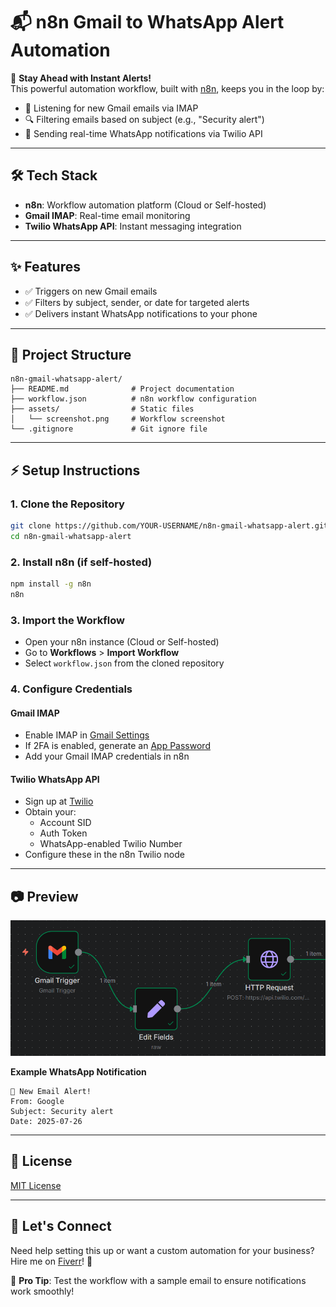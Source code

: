 # 📬 n8n Gmail to WhatsApp Alert Automation

🚀 **Stay Ahead with Instant Alerts!**  
This powerful automation workflow, built with [n8n](https://n8n.io/), keeps you in the loop by:  
- 📧 Listening for new Gmail emails via IMAP  
- 🔍 Filtering emails based on subject (e.g., "Security alert")  
- 💬 Sending real-time WhatsApp notifications via Twilio API  

---

## 🛠️ Tech Stack  
- **n8n**: Workflow automation platform (Cloud or Self-hosted)  
- **Gmail IMAP**: Real-time email monitoring  
- **Twilio WhatsApp API**: Instant messaging integration  

---

## ✨ Features  
- ✅ Triggers on new Gmail emails  
- ✅ Filters by subject, sender, or date for targeted alerts  
- ✅ Delivers instant WhatsApp notifications to your phone  

---

## 📂 Project Structure  

```plaintext
n8n-gmail-whatsapp-alert/
├── README.md              # Project documentation
├── workflow.json          # n8n workflow configuration
├── assets/                # Static files
│   └── screenshot.png     # Workflow screenshot
└── .gitignore             # Git ignore file
```

---

## ⚡ Setup Instructions  

### 1. Clone the Repository  
```bash  
git clone https://github.com/YOUR-USERNAME/n8n-gmail-whatsapp-alert.git  
cd n8n-gmail-whatsapp-alert  
```

### 2. Install n8n (if self-hosted)  
```bash  
npm install -g n8n  
n8n  
```

### 3. Import the Workflow  
- Open your n8n instance (Cloud or Self-hosted)  
- Go to **Workflows** > **Import Workflow**  
- Select `workflow.json` from the cloned repository  

### 4. Configure Credentials  

#### Gmail IMAP  
- Enable IMAP in [Gmail Settings](https://mail.google.com/mail/u/0/#settings)  
- If 2FA is enabled, generate an [App Password](https://myaccount.google.com/security)  
- Add your Gmail IMAP credentials in n8n  

#### Twilio WhatsApp API  
- Sign up at [Twilio](https://www.twilio.com/)  
- Obtain your:  
  - Account SID  
  - Auth Token  
  - WhatsApp-enabled Twilio Number  
- Configure these in the n8n Twilio node  

---

## 📷 Preview  
![Workflow Screenshot](./assets/screenshot.png)  

**Example WhatsApp Notification**  
```
📧 New Email Alert!  
From: Google  
Subject: Security alert  
Date: 2025-07-26  
```

---

## 📄 License  
[MIT License](https://opensource.org/licenses/MIT)  

---

## 🤝 Let's Connect  
Need help setting this up or want a custom automation for your business?  
Hire me on [Fiverr](https://www.fiverr.com/sellers/nitrola/edit)! 💼  

🌟 **Pro Tip**: Test the workflow with a sample email to ensure notifications work smoothly!
